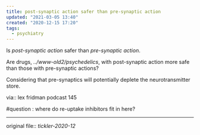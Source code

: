 ```yaml
---
title: post-synaptic action safer than pre-synaptic action
updated: "2021-03-05 13:40"
created: "2020-12-15 17:20"
tags:
  - psychiatry
---
```


Is *post-synaptic action* safer than *pre-synaptic action*. 

Are drugs, *../www-old2/psychedelics*, with post-synaptic action more safe than those with pre-synaptic actions?

Considering that pre-synaptics will potentially deplete the neurotransmitter store.

via:: lex fridman podcast 145

\#question : where do re-uptake inhibitors fit in here? 

---

original file:: *tickler-2020-12*
